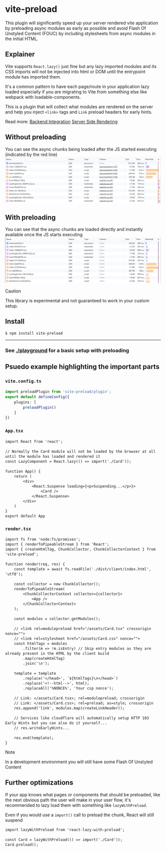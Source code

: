 # vite-preload

This plugin will significantly speed up your server rendered vite application by preloading async modules as early as possible and avoid Flash Of Unstyled Content (FOUC) by including stylesheets from async modules in the initial HTML.

## Explainer

Vite supports `React.lazy()` just fine but any lazy imported modules and its CSS imports will not be injected into html or DOM until the entrypoint module has imported them.

It's a common pattern to have each page/route in your application lazy loaded especially if you are migrating to Vite from something else like webpack with loadable-components.

This is a plugin that will collect what modules are rendered on the server and help you inject `<link>` tags and `Link` preload headers for early hints.

Read more: [Backend Integration](https://vitejs.dev/guide/backend-integration.html) [Server Side Rendering](https://vitejs.dev/guide/ssr.html)

## Without preloading

You can see the async chunks being loaded after the JS started executing (indicated by the red line)
![Before](./doc/before.png)

## With preloading
You can see that the async chunks are loaded directly and instantly available once the JS starts executing
![After](./doc/after.png)

> [!CAUTION]
> This library is experimental and not guaranteed to work in your custom setup. 


## Install

```
$ npm install vite-preload
```

***

### See [./playground](./playground/) for a basic setup with preloading

## Psuedo example highlighting the important parts

### `vite.config.ts`

```ts
import preloadPlugin from 'vite-preload/plugin';
export default defineConfig({
    plugins: [
        preloadPlugin()
    ]
})
```

### `App.tsx`
```tsx
import React from 'react';

// Normally the Card module will not be loaded by the browser at all until the module has loaded and rendered it
const LazyComponent = React.lazy(() => import('./Card'));

function App() {
    return (
        <div>
            <React.Suspense loading={<p>Suspending...</p>}>
                <Card />
            </React.Suspense>
        </div>
    )
}
export default App
```

### `render.tsx`
```tsx
import fs from 'node:fs/promises';
import { renderToPipeableStream } from 'React';
import { createHtmlTag, ChunkCollector, ChunkCollectorContext } from 'vite-preload';

function render(req, res) {
    const template = await fs.readFile('./dist/client/index.html', 'utf8');

    const collector = new ChunkCollector();
    renderToPipeableStream(
        <ChunkCollectorContext collector={collector}>
            <App />
        </ChunkCollectorContext>
    );

    const modules = collector.getModules();

    // <link rel=modulepreload href="/assets/Card.tsx" crossorigin nonce="">
    // <link rel=stylesheet href="/assets/Card.css" nonce="">
    const htmlTags = modules
        .filter(m => !m.isEntry) // Skip entry modules as they are already present in the HTML by the client build
        .map(createHtmlTag)
        .join('\n');

    template = template
        .replace('</head>', `${htmlTags}\n</head>`)
        .replace('<!--html-->', html);
        .replaceAll('%NONCE%', 'Your csp nonce');

    // Link: </assets/Card.tsx>; rel=modulepreload; crossorigin
    // Link: </assets/Card.css>; rel=preload; as=style; crossorigin
    res.append('link', modules.map(createLinkHeader));

    // Services like cloudflare will automatically setup HTTP 103 Early Hints but you can also do it yourself...
    // res.writeEarlyHints...

    res.end(template);
}
```

> [!NOTE]
> In a development environment you will still have some Flash Of Unstyled Content

## Further optimizations

If your app knows what pages or components that should be preloaded, like the next obvious path the user will make in your user flow, it's recommended to lazy load them with something like `lazyWithPreload`.

Even if you would use a `import()` call to preload the chunk, React will still suspend 
```tsx
import lazyWithPreload from 'react-lazy-with-preload';

const Card = lazyWithPreload(() => import('./Card'));
Card.preload();
```